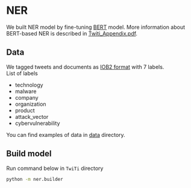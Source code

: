 # NER
We built NER model by fine-tuning [BERT](https://arxiv.org/abs/1810.04805) model. More information about BERT-based NER is described in [Twiti_Appendix.pdf](Twiti_Appendix.pdf).

## Data
We tagged tweets and documents as [IOB2 format](https://en.wikipedia.org/wiki/Inside%E2%80%93outside%E2%80%93beginning_(tagging)) with 7 labels.  
List of labels
- technology 
- malware
- company
- organization
- product
- attack_vector
- cybervulnerability

You can find examples of data in [data](data) directory. 

## Build model
Run command below in ```TwiTi``` directory

```bash
python -m ner.builder
```
